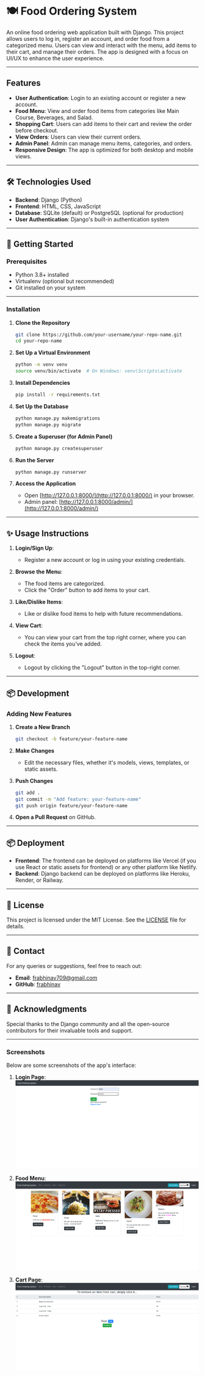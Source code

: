 # 🍽️ Food Ordering System

An online food ordering web application built with Django. This project allows users to log in, register an account, and order food from a categorized menu. Users can view and interact with the menu, add items to their cart, and manage their orders. The app is designed with a focus on UI/UX to enhance the user experience.

---

## Features

- **User Authentication**: Login to an existing account or register a new account.
- **Food Menu**: View and order food items from categories like Main Course, Beverages, and Salad.
- **Shopping Cart**: Users can add items to their cart and review the order before checkout.
- **View Orders**: Users can view their current orders.
- **Admin Panel**: Admin can manage menu items, categories, and orders.
- **Responsive Design**: The app is optimized for both desktop and mobile views.

---

## 🛠️ Technologies Used

- **Backend**: Django (Python)
- **Frontend**: HTML, CSS, JavaScript
- **Database**: SQLite (default) or PostgreSQL (optional for production)
- **User Authentication**: Django's built-in authentication system

---

## 🚀 Getting Started

### Prerequisites

- Python 3.8+ installed
- Virtualenv (optional but recommended)
- Git installed on your system

---

### Installation

1. **Clone the Repository**
   ```bash
   git clone https://github.com/your-username/your-repo-name.git
   cd your-repo-name
   ```

2. **Set Up a Virtual Environment**
   ```bash
   python -m venv venv
   source venv/bin/activate  # On Windows: venv\Scripts\activate
   ```

3. **Install Dependencies**
   ```bash
   pip install -r requirements.txt
   ```

4. **Set Up the Database**
   ```bash
   python manage.py makemigrations
   python manage.py migrate
   ```

5. **Create a Superuser (for Admin Panel)**
   ```bash
   python manage.py createsuperuser
   ```

6. **Run the Server**
   ```bash
   python manage.py runserver
   ```

7. **Access the Application**
   - Open [http://127.0.0.1:8000/](http://127.0.0.1:8000/) in your browser.
   - Admin panel: [http://127.0.0.1:8000/admin/](http://127.0.0.1:8000/admin/)

---

## ✨ Usage Instructions

1. **Login/Sign Up**: 
   - Register a new account or log in using your existing credentials.
   
2. **Browse the Menu**:
   - The food items are categorized.
   - Click the "Order" button to add items to your cart.
   
3. **Like/Dislike Items**:
   - Like or dislike food items to help with future recommendations.
   
4. **View Cart**:
   - You can view your cart from the top right corner, where you can check the items you’ve added.

5. **Logout**: 
   - Logout by clicking the "Logout" button in the top-right corner.

---

## 📦 Development

### Adding New Features

1. **Create a New Branch**
   ```bash
   git checkout -b feature/your-feature-name
   ```

2. **Make Changes**
   - Edit the necessary files, whether it's models, views, templates, or static assets.

3. **Push Changes**
   ```bash
   git add .
   git commit -m "Add feature: your-feature-name"
   git push origin feature/your-feature-name
   ```

4. **Open a Pull Request** on GitHub.

---

## 📦 Deployment

- **Frontend**: The frontend can be deployed on platforms like Vercel (if you use React or static assets for frontend) or any other platform like Netlify.
- **Backend**: Django backend can be deployed on platforms like Heroku, Render, or Railway.

---

## 📝 License

This project is licensed under the MIT License. See the [LICENSE](LICENSE) file for details.

---

## 📧 Contact

For any queries or suggestions, feel free to reach out:
- **Email**: frabhinav709@gmail.com
- **GitHub**: [frabhinav](https://github.com/your-frabhinav)

---

## 🌟 Acknowledgments

Special thanks to the Django community and all the open-source contributors for their invaluable tools and support.

---

### Screenshots

Below are some screenshots of the app's interface:

1. **Login Page**:
   ![Login Page](./screenshots/login_page.png)

2. **Food Menu**:
   ![Food Menu](./screenshots/menu_page.png)

3. **Cart Page**:
   ![Cart Page](./screenshots/cart.png)

